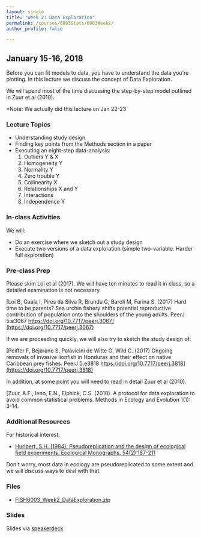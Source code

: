 ```yaml
---
layout: single
title: "Week 2: Data Exploration"
permalink: /courses/6003Stats/6003Week2/
author_profile: false

---
```


## January 15-16, 2018

Before you can fit models to data, you have to understand the data you're plotting. In this lecture we discuss the concept of Data Exploration. 

We will spend most of the time discussing the step-by-step model outlined in Zuur et al (2010). 

*Note: We actually did this lecture on Jan 22-23

### Lecture Topics

* Understanding study design
* Finding key points from the Methods section in a paper
* Executing an eight-step data-analysis:
	1. Outliers Y & X
	2. Homogeneity Y
	3. Normality Y
	4. Zero trouble Y
	5. Collinearity X
	6. Relationships X and Y
	7. Interactions
	8. Independence Y

### In-class Activities

We will: 

* Do an exercise where we sketch out a study design
* Execute two versions of a data exploration (simple two-variable. Harder full exploration)

### Pre-class Prep

Please skim Loi et al (2017). We will have ten minutes to read it in class, so a detailed examination is not necessary.

[Loi B, Guala I, Pires da Silva R, Brundu G, Baroli M, Farina S. (2017) Hard time to be parents? Sea urchin fishery shifts potential reproductive contribution of population onto the shoulders of the young adults. PeerJ 5:e3067 https://doi.org/10.7717/peerj.3067](https://doi.org/10.7717/peerj.3067)

If we are proceeding quickly, we will also try to sketch the study design of:

[Peiffer F, Bejarano S, Palavicini de Witte G, Wild C. (2017) Ongoing removals of invasive lionfish in Honduras and their effect on native Caribbean prey fishes. PeerJ 5:e3818 https://doi.org/10.7717/peerj.3818](https://doi.org/10.7717/peerj.3818)

In addition, at some point you will need to read in detail Zuur et al (2010). 

[Zuur, A.F., Ieno, E.N., Elphick, C.S. (2010). A protocol for data exploration to avoid common statistical problems. Methods in Ecology and Evolution 1(1): 3-14.

### Additional Resources

For historical interest: 

- [Hurlbert, S.H. (1984). Pseudoreplication and the design of ecological field experiments. Ecological Monographs, 54(2) 187-211](http://onlinelibrary.wiley.com/doi/10.1111/j.2041-210X.2009.00001.x/full#b14) 

Don't worry, most data in ecology are pseudoreplicated to some extent and we will discuss ways to deal with that. 

### Files

- [FISH6003_Week2_DataExploration.zip](/assets/images/FISH6003/FISH6003_Week2_DataExploration.zip)

### Slides

<script async class="speakerdeck-embed" data-id="a3ffe33339c34a64a8b75aac483c0d01" data-ratio="1.77777777777778" src="//speakerdeck.com/assets/embed.js"></script>

Slides via [speakerdeck](https://speakerdeck.com/pandalusplatyceros/fish-6003-week-2-data-exploration)


